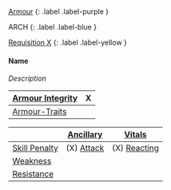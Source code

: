 
[Armour](Game/Armour-List)
{: .label .label-purple }

ARCH
{: .label .label-blue }

[Requisition X](Game/Deployment#Requisition)
{: .label .label-yellow }
#### Name
*Description*

| [Armour Integrity](Game/Core/Armour#Armour%20Integrity) | X |
| :---- | :---- |
| [Armour-Traits](Game/Core/Armour-Traits) |  |

|                                                            | [Ancillary](Game/Core/Injury#Ancillary)    | [Vitals](Game/Core/Injury#Vitals)     |
| ---------------------------------------------------------- | ------------------------------------------ | ------------------------------------- |
| [Skill Penalty](Game/Core/Armour#Skill%20Penalty)          | (X) [Attack](Game/Core/Terminology#Attack) | (X) [Reacting](Game/Core/Reacting) |
| [Weakness](Game/Core/Armour#Weakness%20and%20Resistance)   |                                            |                                       |
| [Resistance](Game/Core/Armour#Weakness%20and%20Resistance) |                                            |                                       |

